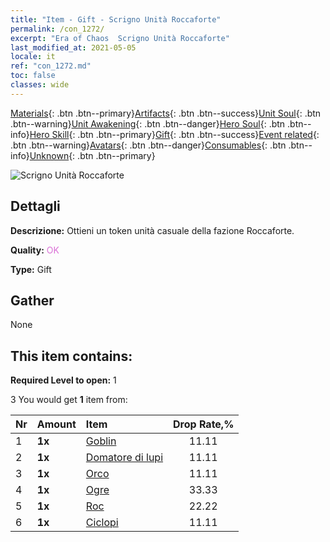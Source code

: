 ```yaml
---
title: "Item - Gift - Scrigno Unità Roccaforte"
permalink: /con_1272/
excerpt: "Era of Chaos  Scrigno Unità Roccaforte"
last_modified_at: 2021-05-05
locale: it
ref: "con_1272.md"
toc: false
classes: wide
---
```

 [Materials](/ItemsIT/){: .btn .btn--primary}[Artifacts](/ItemsIT/Artifacts/){: .btn .btn--success}[Unit Soul](/ItemsIT/UnitSoul/){: .btn .btn--warning}[Unit Awakening](/ItemsIT/UnitAwakening/){: .btn .btn--danger}[Hero Soul](/ItemsIT/HeroSoul/){: .btn .btn--info}[Hero Skill](/ItemsIT/HeroSkill/){: .btn .btn--primary}[Gift](/ItemsIT/Gift/){: .btn .btn--success}[Event related](/ItemsIT/Events/){: .btn .btn--warning}[Avatars](/ItemsIT/Avatars/){: .btn .btn--danger}[Consumables](/ItemsIT/Consumables/){: .btn .btn--info}[Unknown](/ItemsIT/Unknown/){: .btn .btn--primary}

 ![Scrigno Unità Roccaforte](/images/t/i_904004.png)

## Dettagli
 **Descrizione:** Ottieni un token unità casuale della fazione Roccaforte.

 **Quality:** <span style="color: #DA70D6">OK</span>

 **Type:** Gift

## Gather

  None

## This item contains:

 **Required Level to open:** 1

 3 You would get **1** item  from:

  | Nr | Amount |     Item    | Drop Rate,% |
  |:---|:-------|:------------|:---------:|
  | 1 |  **1x** | [Goblin](/ItemsIT/unt_217/) | 11.11 | 
  | 2 |  **1x** | [Domatore di lupi](/ItemsIT/unt_218/) | 11.11 | 
  | 3 |  **1x** | [Orco](/ItemsIT/unt_219/) | 11.11 | 
  | 4 |  **1x** | [Ogre](/ItemsIT/unt_220/) | 33.33 | 
  | 5 |  **1x** | [Roc](/ItemsIT/unt_221/) | 22.22 | 
  | 6 |  **1x** | [Ciclopi](/ItemsIT/unt_222/) | 11.11 | 
